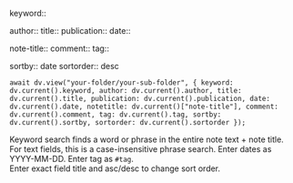 keyword:: 

author:: 
title:: 
publication:: 
date:: 

note-title:: 
comment:: 
tag:: 

sortby:: date
sortorder:: desc

```dataviewjs
await dv.view("your-folder/your-sub-folder", { keyword: dv.current().keyword, author: dv.current().author, title: dv.current().title, publication: dv.current().publication, date: dv.current().date, notetitle: dv.current()["note-title"], comment: dv.current().comment, tag: dv.current().tag, sortby: dv.current().sortby, sortorder: dv.current().sortorder });
```

Keyword search finds a word or phrase in the entire note text + note title.
For text fields, this is a case-insensitive phrase search. 
Enter dates as YYYY-MM-DD. 
Enter tag as `#tag`.  
Enter exact field title and asc/desc to change sort order.